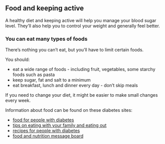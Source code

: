 ## Food and keeping active

A healthy diet and keeping active will help you manage your blood sugar level.
They’ll also help you to control your weight and generally feel better.

### You can eat many types of foods

There’s nothing you can’t eat, but you’ll have to limit certain foods.

You should:

* eat a wide range of foods - including fruit, vegetables, some starchy foods
  such as pasta
* keep sugar, fat and salt to a minimum
* eat breakfast, lunch and dinner every day - don’t skip meals

If you need to change your diet, it might be easier to make small changes every
week.

Information about food can be found on these diabetes sites:

* [food for people with diabetes](https://www.diabetes.org.uk/Guide-to-diabetes/Enjoy-food/Eating-with-diabetes/What-is-a-healthy-balanced-diet/)
* [tips on eating with your family and eating out](https://www.diabetes.org.uk/Guide-to-diabetes/Enjoy-food/Eating-with-diabetes/)
* [recipes for people with diabetes](https://www.diabetes.org.uk/Guide-to-diabetes/Enjoy-food/Cooking-for-people-with-diabetes/)
* [food and nutrition message board](http://www.diabetes.co.uk/forum/category/food-nutrition-and-recipes.3/)
